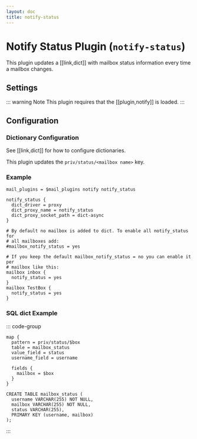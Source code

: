 ```yaml
---
layout: doc
title: notify-status
---
```


# Notify Status Plugin (`notify-status`)

This plugin updates a [[link,dict]] with mailbox status information
every time a mailbox changes.

## Settings

::: warning Note
This plugin requires that the [[plugin,notify]] is loaded.
:::

<SettingsComponent plugin="notify-status" />

## Configuration

### Dictionary Configuration

See [[link,dict]] for how to configure dictionaries.

This plugin updates the `priv/status/<mailbox name>` key.

### Example

```[dovecot.conf]
mail_plugins = $mail_plugins notify notify_status

notify_status {
  dict_driver = proxy
  dict_proxy_name = notify_status
  dict_proxy_socket_path = dict-async
}

# By default no mailbox is added to dict. To enable all notify_status for
# all mailboxes add:
#mailbox_notify_status = yes

# If you keep the default mailbox_notify_status = no you can enable it per
# mailbox like this:
mailbox inbox {
  notify_status = yes
}
mailbox TestBox {
  notify_status = yes
}
```
### SQL dict Example

::: code-group

```[Dictionary Map]
map {
  pattern = priv/status/$box
  table = mailbox_status
  value_field = status
  username_field = username

  fields {
    mailbox = $box
  }
}
```

```sql[SQL Schema]
CREATE TABLE mailbox_status (
  username VARCHAR(255) NOT NULL,
  mailbox VARCHAR(255) NOT NULL,
  status VARCHAR(255),
  PRIMARY KEY (username, mailbox)
);
```

:::
